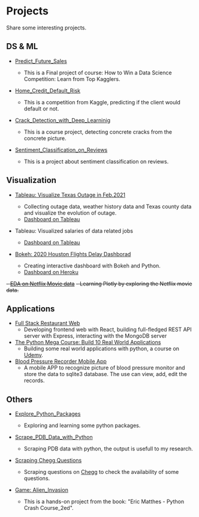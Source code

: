 # Projects
Share some interesting projects.

## DS & ML

- [Predict_Future_Sales](https://github.com/ycheng22/Predict_Future_Sales)
  - This is a Final project of course: How to Win a Data Science Competition: Learn from Top Kagglers.

- [Home_Credit_Default_Risk](https://github.com/ycheng22/Home_Credit_Default_Risk)
  - This is a competition from Kaggle, predicting if the client would default or not. 

- [Crack_Detection_with_Deep_Learninig](https://github.com/ycheng22/Crack_detection_with_Deep_Learninig)
  - This is a course project, detecting concrete cracks from the concrete picture. 

- [Sentiment_Classification_on_Reviews](https://github.com/ycheng22/Sentiment_Classification_on_Reviews)
  - This is a project about sentiment classification on reviews. 
 
## Visualization

- [Tableau: Visualize Texas Outage in Feb.2021](https://github.com/ycheng22/Visualize_Texas_Outage)
  - Collecting outage data, weather history data and Texas county data and visualize the evolution of outage. 
  - [Dashboard on Tableau](https://public.tableau.com/profile/ycheng#!/vizhome/ot6_Sorted_Bar_of_Reduced_MW_by_County/Story1)

- Tableau: Visualized salaries of data related jobs
  - [Dashboard on Tableau](https://public.tableau.com/profile/ycheng#!/vizhome/SalaryAnalysisStory_16171373608470/Story1)
 
- [Bokeh: 2020 Houston Flights Delay Dashborad](https://github.com/ycheng22/Viz_Filights_Delay_with_Bokeh)
  - Creating interactive dashboard with Bokeh and Python.
  - [Dashboard on Heroku](https://github.com/ycheng22/Viz_Filights_Delay_with_Bokeh)

~~- [EDA on Netflix Movie data](https://github.com/ycheng22/Netflix_viz)~~
  ~~- Learning Plotly by exploring the Netflix movie data.~~

## Applications 
- [Full Stack Restaurant Web](https://github.com/ycheng22/Courses_/upload/main/Full-Stack%20Web%20Dev%20with%20React/Projects)
  - Developing frontend web with React, building full-fledged REST API server with Express, interacting with the MongoDB server 
- [The Python Mega Course: Build 10 Real World Applications](https://github.com/ycheng22/Build_10_Real_World_Applicatoins)
  - Building some real world applications with python, a course on [Udemy](https://www.udemy.com/course/the-python-mega-course/).
- [Blood Pressure Recorder Mobile App](https://github.com/ycheng22/Blood_Pressure_Recorder_Mobile_App)
  - A mobile APP to recognize picture of blood pressure monitor and store the data to sqlite3 database. The use can view, add, edit the records.

## Others

- [Explore_Python_Packages](https://github.com/ycheng22/Explore_Python_Packages)
  - Exploring and learning some python packages.

- [Scrape_PDB_Data_with_Python](https://github.com/ycheng22/Scrape_PDB_data_with_Python)
  - Scraping PDB data with python, the output is usefull to my research.
 
- [Scraping Chegg Questions](https://github.com/ycheng22/Scrape_Chegg.com)
  - Scraping questions on [Chegg](https://www.chegg.com/homework-help/questions-and-answers/physics-archive-2021-april) to check the availability of some questions. 

- [Game: Alien_Invasion](https://github.com/ycheng22/Game_Alien_Invasion)
  - This is a hands-on project from the book: "Eric Matthes - Python Crash Course_2ed".

